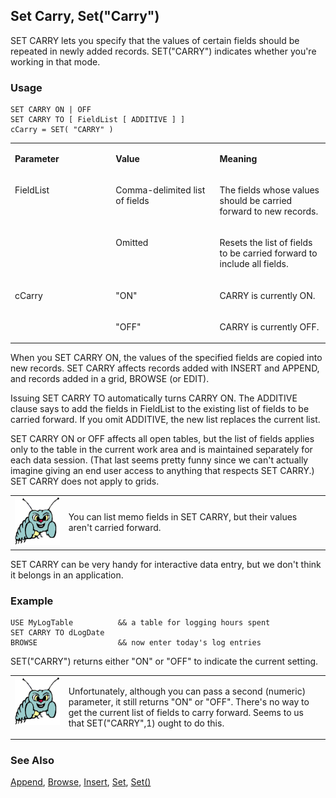 ## Set Carry, Set("Carry")

SET CARRY lets you specify that the values of certain fields should be repeated in newly added records. SET("CARRY") indicates whether you're working in that mode.

### Usage

```foxpro
SET CARRY ON | OFF
SET CARRY TO [ FieldList [ ADDITIVE ] ]
cCarry = SET( "CARRY" )
```
<table>
<tr>
  <td width="32%" valign="top">
  <p><b>Parameter</b></p>
  </td>
  <td width=23% valign=top>
  <p><b>Value</b></p>
  </td>
  <td width=45% valign=top>
  <p><b>Meaning</b></p>
  </td>
 </tr>
<tr>
  <td width=32% rowspan=2 valign=top>
  <p>FieldList</p>
  </td>
  <td width=23% valign=top>
  <p>Comma-delimited list of fields</p>
  </td>
  <td width=45% valign=top>
  <p>The fields whose values should be carried forward to new records.</p>
  </td>
 </tr>
<tr>
  <td width=33% valign=top>
  <p>Omitted</p>
  </td>
  <td width=67% valign=top>
  <p>Resets the list of fields to be carried forward to include all fields.</p>
  </td>
 </tr>
<tr>
  <td width=32% rowspan=2 valign=top>
  <p>cCarry</p>
  </td>
  <td width=23% valign=top>
  <p>&quot;ON&quot;</p>
  </td>
  <td width=45% valign=top>
  <p>CARRY is currently ON.</p>
  </td>
 </tr>
<tr>
  <td width=33% valign=top>
  <p>&quot;OFF&quot;</p>
  </td>
  <td width=67% valign=top>
  <p>CARRY is currently OFF.</p>
  </td>
 </tr>
</table>

When you SET CARRY ON, the values of the specified fields are copied into new records. SET CARRY affects records added with INSERT and APPEND, and records added in a grid, BROWSE (or EDIT). 

Issuing SET CARRY TO automatically turns CARRY ON. The ADDITIVE clause says to add the fields in FieldList to the existing list of fields to be carried forward. If you omit ADDITIVE, the new list replaces the current list.

SET CARRY ON or OFF affects all open tables, but the list of fields applies only to the table in the current work area and is maintained separately for each data session. (That last seems pretty funny since we can't actually imagine giving an end user access to anything that respects SET CARRY.) SET CARRY does not apply to grids.

<table>
<tr>
  <td width="17%" valign="top">
<img width="95" height="77" src="bug.gif">
  </td>
  <td width=83%>
  <p>You can list memo fields in SET CARRY, but their values aren't carried forward.</p>
  </td>
 </tr>
</table>

SET CARRY can be very handy for interactive data entry, but we don't think it belongs in an application.

### Example

```foxpro
USE MyLogTable          && a table for logging hours spent
SET CARRY TO dLogDate
BROWSE                  && now enter today's log entries
```

SET("CARRY") returns either "ON" or "OFF" to indicate the current setting.

<table>
<tr>
  <td width="17%" valign="top">
<img width="95" height="77" src="bug.gif">
  </td>
  <td width=83%>
  <p>Unfortunately, although you can pass a second (numeric) parameter, it still returns &quot;ON&quot; or &quot;OFF&quot;. There's no way to get the current list of fields to carry forward. Seems to us that SET(&quot;CARRY&quot;,1) ought to do this.</p>
  </td>
 </tr>
</table>

### See Also

[Append](s4g309.md), [Browse](s4g062.md), [Insert](s4g058.md), [Set](s4g126.md), [Set()](s4g126.md)